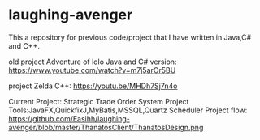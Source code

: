 laughing-avenger
================
This a repository for previous code/project that I have written in Java,C# and C++.

old project Adventure of lolo Java and C# version: https://www.youtube.com/watch?v=m7j5arOr5BU

project Zelda C++: https://youtu.be/MHDh7Sj7n4o

Current Project: Strategic Trade Order System
Project Tools:JavaFX,QuickfixJ,MyBatis,MSSQL,Quartz Scheduler
Project flow: https://github.com/Easihh/laughing-avenger/blob/master/ThanatosClient/ThanatosDesign.png

